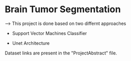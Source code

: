 # Brain Tumor Segmentation 

--> This project is done based on two differnt approaches 

* Support Vector Machines Classifier

* Unet Architecture

Dataset links are present in the "ProjectAbstract" file.
